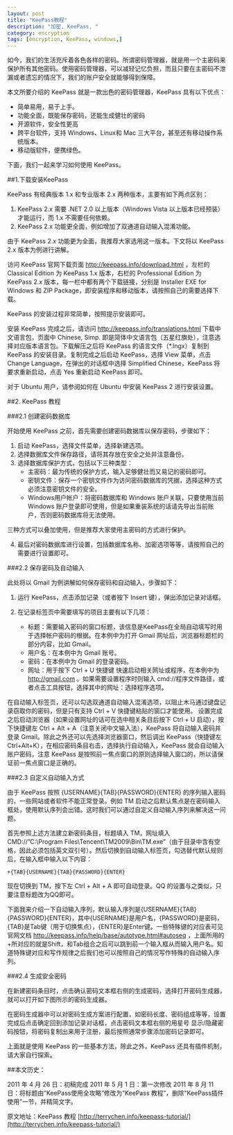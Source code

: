 ```yaml
---
layout: post
title: "KeePass教程"
description: "加密, KeePass, "
category: encryption
tags: [encryption, KeePass, windows,]
---
```


如今，我们的生活充斥着各色各样的密码。所谓密码管理器，就是用一个主密码来保护所有其他密码。使用密码管理器，可以减轻记忆负担，而且只要在主密码不泄漏或者遗忘的情况下，我们的账户安全就能够得到保障。

本文所要介绍的 KeePass 就是一款出色的密码管理器，KeePass 具有以下优点：

- 简单易用，易于上手。
- 功能全面，既能保存密码，还能生成健壮的密码
- 开源软件，安全性更高
- 跨平台软件，支持 Windows、Linux和 Mac 三大平台，甚至还有移动操作系统版本。
- 移动版软件，便携绿色。

下面，我们一起来学习如何使用 KeePass。

##1.下载安装KeePass

KeePass 有经典版本 1.x 和专业版本 2.x 两种版本，主要有如下两点区别：

1. KeePass 2.x 需要 .NET 2.0 以上版本（Windows Vista 以上版本已经预装）才能运行，而 1.x 不需要任何依赖。
2. KeePass 2.x 功能更全面，例如增加了双通道自动输入混淆功能。

由于 KeePass 2.x 功能更为全面，我推荐大家选用这一版本。下文将以 KeePass 2.x 版本为例进行讲解。

访问 KeePass 官网下载页面 http://keepass.info/download.html ，左栏的 Classical Edition 为 KeePass 1.x 版本，右栏的 Professional Edition 为 KeePass 2.x 版本，每一栏中都有两个下载链接，分别是 Installer EXE for Windows 和 ZIP Package，即安装程序和移动版本，请按照自己的需要选择下载。

KeePass 的安装过程非常简单，按照提示安装即可。

安装 KeePass 完成之后，请访问 http://keepass.info/translations.html 下载中文语言包，页面中 Chinese, Simp. 即是简体中文语言包（五星红旗处），注意选择对应版本语言包。下载解压之后将 KeePass 的语言文件（*.lngx）复制到 KeePass 的安装目录。复制完成之后启动 KeePass，选择 View 菜单，点击 Change Language，在弹出的对话框中选择 Simplified Chinese，KeePass 将要求重新启动，点击 Yes 重新启动 KeePass 即可。

对于 Ubuntu 用户，请参阅如何在 Ubuntu 中安装 KeePass 2 进行安装设置。

##2. KeePass 教程

###2.1 创建密码数据库

开始使用 KeePass 之前，首先需要创建密码数据库以保存密码，步骤如下：

1. 启动 KeePass，选择文件菜单，选择新建选项。
2. 选择数据库文件保存路径，请将其存放在安全之处并注意备份。
3. 选择数据库保护方式，包括以下三种类型：
	* 主密码：最为传统的保护方式，输入足够健壮而又易记的密码即可。
	* 密钥文件：保存一个密钥文件作为访问密码数据库的凭据，选择这种方式必须注意密钥文件的安全。
	* Windows用户帐户：将密码数据库和 Windows 账户关联，只要使用当前 Windows 账户登录即可使用，但是如果重装系统的话请先导出当前账户，否则密码数据库将无法使用。

三种方式可以叠加使用，但是推荐大家使用主密码的方式进行保护。

4. 最后对密码数据库进行设置，包括数据库名称、加密选项等等，请按照自己的需要进行设置即可。

###2.2 保存密码及自动输入

此处将以 Gmail 为例讲解如何保存密码和自动输入，步骤如下：

1. 运行 KeePass，点击添加记录（或者按下 Insert 键），弹出添加记录对话框。

2. 在记录标签页中需要填写的项目主要有以下几项：

	* 标题：需要输入密码的窗口标题，该信息是KeePass在全局自动填写时用于选择帐户密码的根据。在本例中为打开 Gmail 网址后，浏览器标题栏的部分内容，比如 Gmail。
	* 用户名：在本例中为 Gmail 账号。
	* 密码：在本例中为 Gmail 的登录密码。
	* 网址：用于按下 Ctrl + U 快捷键 快速启动相关网址或程序，在本例中为 http://gmail.com 。如果需要设置程序时则输入 cmd://程序文件路径，或者点击工具按钮，选择其中的网址：选择程序选项。

在自动输入标签页，还可以勾选双通道自动输入混淆选项，以阻止木马通过键盘记录窃取你的密码，但是只有支持 Ctrl + V 快捷键粘贴的窗口才能使用。
设置完成之后启动浏览器（如果设置网址的话可在选中相关条目后按下 Ctrl + U 启动），按下快捷键左 Ctrl + Alt + A（注意关闭中文输入法），KeePass 将自动输入密码并登录 Gmail。除此之外还可以先选择浏览器窗口，然后调出 KeePass（快捷键左Ctrl+Alt+K），在相应密码条目右击，选择执行自动输入，KeePass 就会自动输入账户密码，注意 KeePass 是按照前一焦点窗口的原则选择输入窗口的，所以请保证前一焦点窗口是正确的。

###2.3 自定义自动输入方式

由于 KeePass 按照 {USERNAME}{TAB}{PASSWORD}{ENTER} 的序列输入密码的，一些网站或者软件不能正常登录。例如 TM 启动之后默认焦点是在密码输入框处，使用默认序列会出错。这时我们可以通过自定义自动输入序列来解决这一问题。

首先参照上述方法建立新密码条目，标题填入 TM，网址填入 CMD://”C:\Program Files\Tencent\TM2009\Bin\TM.exe”（由于目录中含有空格，因此必须包括英文双引号）。然后切换到自动输入标签页，勾选替代默认规则后，在输入框中输入以下内容：

	+{TAB}{USERNAME}{TAB}{PASSWORD}{ENTER}

现在切换到 TM，按下左 Ctrl + Alt + A 即可自动登录。QQ 的设置与之类似，只要注意标题改为QQ即可。

下面我来介绍一下自动输入序列，默认输入序列是{USERNAME}{TAB}{PASSWORD}{ENTER}，其中{USERNAME}是用户名，{PASSWORD}是密码，{TAB}是Tab键（用于切换焦点），{ENTER}是Enter键。一些特殊键的对应表可见官网文档 http://keepass.info/help/base/autotype.html#autoseq ，上面所用的+所对应的就是Shift，和Tab组合之后可以跳到前一个输入框从而输入用户名。知道特殊键对应和写作规律之后我们也可以按照自己的情况写作特殊的自动输入序列。

###2.4 生成安全密码

在新建密码条目时，点击确认密码文本框右侧的生成密码，选择打开密码生成器，就可以打开如下图所示的密码生成器。

在密码生成器中可以对密码生成方案进行配置，如密码长度、密码组成等等，设置完成后点击确定回到添加记录对话框，点击密码文本框右侧的用星号 显示/隐藏密码按钮，将密码复制出来用于注册，最后按照通常步骤添加密码记录即可。

上面就是使用 KeePass 的一些基本方法，除此之外，KeePass 还具有插件机制，请大家自行探索。

##本文历史：

2011 年 4 月 26 日：初稿完成
2011 年 5 月 1 日：第一次修改
2011 年 8 月 11 日：将标题由“KeePass使用全攻略”修改为“KeePass 教程”，删除“KeePass插件使用”一节，并精简文字。

原文地址：KeePass 教程 [http://terrychen.info/keepass-tutorial/](http://terrychen.info/keepass-tutorial/)
